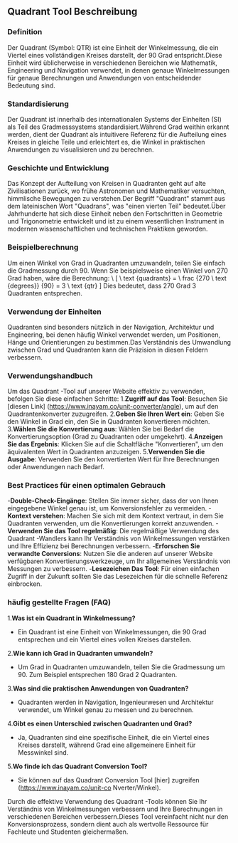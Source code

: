 ## Quadrant Tool Beschreibung

### Definition
Der Quadrant (Symbol: QTR) ist eine Einheit der Winkelmessung, die ein Viertel eines vollständigen Kreises darstellt, der 90 Grad entspricht.Diese Einheit wird üblicherweise in verschiedenen Bereichen wie Mathematik, Engineering und Navigation verwendet, in denen genaue Winkelmessungen für genaue Berechnungen und Anwendungen von entscheidender Bedeutung sind.

### Standardisierung
Der Quadrant ist innerhalb des internationalen Systems der Einheiten (SI) als Teil des Gradmesssystems standardisiert.Während Grad weithin erkannt werden, dient der Quadrant als intuitivere Referenz für die Aufteilung eines Kreises in gleiche Teile und erleichtert es, die Winkel in praktischen Anwendungen zu visualisieren und zu berechnen.

### Geschichte und Entwicklung
Das Konzept der Aufteilung von Kreisen in Quadranten geht auf alte Zivilisationen zurück, wo frühe Astronomen und Mathematiker versuchten, himmlische Bewegungen zu verstehen.Der Begriff "Quadrant" stammt aus dem lateinischen Wort "Quadrans", was "einen vierten Teil" bedeutet.Über Jahrhunderte hat sich diese Einheit neben den Fortschritten in Geometrie und Trigonometrie entwickelt und ist zu einem wesentlichen Instrument in modernen wissenschaftlichen und technischen Praktiken geworden.

### Beispielberechnung
Um einen Winkel von Grad in Quadranten umzuwandeln, teilen Sie einfach die Gradmessung durch 90. Wenn Sie beispielsweise einen Winkel von 270 Grad haben, wäre die Berechnung:
\ [
\ text {quadrants} = \ frac {270 \ text {degrees}} {90} = 3 \ text {qtr}
\]
Dies bedeutet, dass 270 Grad 3 Quadranten entsprechen.

### Verwendung der Einheiten
Quadranten sind besonders nützlich in der Navigation, Architektur und Engineering, bei denen häufig Winkel verwendet werden, um Positionen, Hänge und Orientierungen zu bestimmen.Das Verständnis des Umwandlung zwischen Grad und Quadranten kann die Präzision in diesen Feldern verbessern.

### Verwendungshandbuch
Um das Quadrant -Tool auf unserer Website effektiv zu verwenden, befolgen Sie diese einfachen Schritte:
1.**Zugriff auf das Tool**: Besuchen Sie [diesen Link] (https://www.inayam.co/unit-converter/angle), um auf den Quadrantenkonverter zuzugreifen.
2.**Geben Sie Ihren Wert ein**: Geben Sie den Winkel in Grad ein, den Sie in Quadranten konvertieren möchten.
3.**Wählen Sie die Konvertierung aus**: Wählen Sie bei Bedarf die Konvertierungsoption (Grad zu Quadranten oder umgekehrt).
4.**Anzeigen Sie das Ergebnis**: Klicken Sie auf die Schaltfläche "Konvertieren", um den äquivalenten Wert in Quadranten anzuzeigen.
5.**Verwenden Sie die Ausgabe**: Verwenden Sie den konvertierten Wert für Ihre Berechnungen oder Anwendungen nach Bedarf.

### Best Practices für einen optimalen Gebrauch
-**Double-Check-Eingänge**: Stellen Sie immer sicher, dass der von Ihnen eingegebene Winkel genau ist, um Konversionsfehler zu vermeiden.
-**Kontext verstehen**: Machen Sie sich mit dem Kontext vertraut, in dem Sie Quadranten verwenden, um die Konvertierungen korrekt anzuwenden.
-**Verwenden Sie das Tool regelmäßig**: Die regelmäßige Verwendung des Quadrant -Wandlers kann Ihr Verständnis von Winkelmessungen verstärken und Ihre Effizienz bei Berechnungen verbessern.
-**Erforschen Sie verwandte Conversions**: Nutzen Sie die anderen auf unserer Website verfügbaren Konvertierungswerkzeuge, um Ihr allgemeines Verständnis von Messungen zu verbessern.
-**Lesezeichen Das Tool**: Für einen einfachen Zugriff in der Zukunft sollten Sie das Lesezeichen für die schnelle Referenz einbrocken.

### häufig gestellte Fragen (FAQ)

1.**Was ist ein Quadrant in Winkelmessung?**
- Ein Quadrant ist eine Einheit von Winkelmessungen, die 90 Grad entsprechen und ein Viertel eines vollen Kreises darstellen.

2.**Wie kann ich Grad in Quadranten umwandeln?**
- Um Grad in Quadranten umzuwandeln, teilen Sie die Gradmessung um 90. Zum Beispiel entsprechen 180 Grad 2 Quadranten.

3.**Was sind die praktischen Anwendungen von Quadranten?**
- Quadranten werden in Navigation, Ingenieurwesen und Architektur verwendet, um Winkel genau zu messen und zu berechnen.

4.**Gibt es einen Unterschied zwischen Quadranten und Grad?**
- Ja, Quadranten sind eine spezifische Einheit, die ein Viertel eines Kreises darstellt, während Grad eine allgemeinere Einheit für Messwinkel sind.

5.**Wo finde ich das Quadrant Conversion Tool?**
- Sie können auf das Quadrant Conversion Tool [hier] zugreifen (https://www.inayam.co/unit-co Nverter/Winkel).

Durch die effektive Verwendung des Quadrant -Tools können Sie Ihr Verständnis von Winkelmessungen verbessern und Ihre Berechnungen in verschiedenen Bereichen verbessern.Dieses Tool vereinfacht nicht nur den Konversionsprozess, sondern dient auch als wertvolle Ressource für Fachleute und Studenten gleichermaßen.